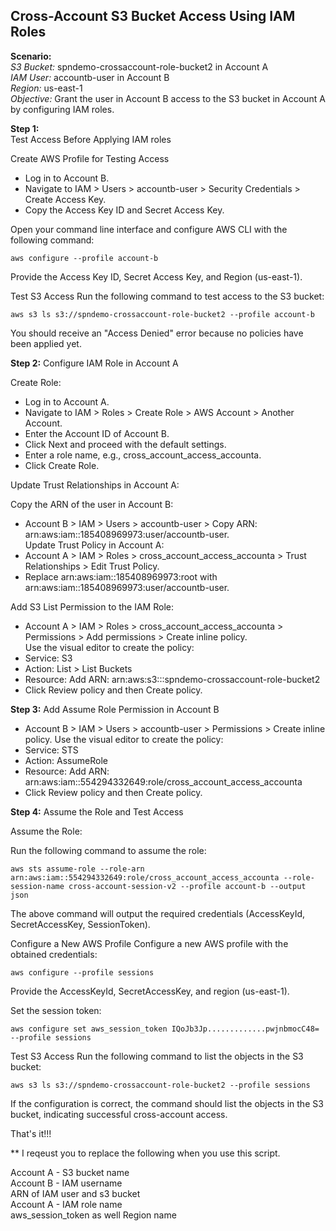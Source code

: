 ## Cross-Account S3 Bucket Access Using IAM Roles
**Scenario:**   
*S3 Bucket:* spndemo-crossaccount-role-bucket2 in Account A  
*IAM User:* accountb-user in Account B  
*Region:* us-east-1  
*Objective:* Grant the user in Account B access to the S3 bucket in Account A by configuring IAM roles.  

**Step 1:**  
Test Access Before Applying IAM roles  

Create AWS Profile for Testing Access  
- Log in to Account B.  
- Navigate to IAM > Users > accountb-user > Security Credentials > Create Access Key.  
- Copy the Access Key ID and Secret Access Key.


Open your command line interface and configure AWS CLI with the following command:  
```
aws configure --profile account-b
```

Provide the Access Key ID, Secret Access Key, and Region (us-east-1).

Test S3 Access
Run the following command to test access to the S3 bucket:

```
aws s3 ls s3://spndemo-crossaccount-role-bucket2 --profile account-b  
```

You should receive an "Access Denied" error because no policies have been applied yet.

**Step 2:** 
Configure IAM Role in Account A  

Create Role:   
- Log in to Account A.  
- Navigate to IAM > Roles > Create Role > AWS Account > Another Account.  
- Enter the Account ID of Account B.  
- Click Next and proceed with the default settings.  
- Enter a role name, e.g., cross_account_access_accounta.  
- Click Create Role.  

Update Trust Relationships in Account A:  

Copy the ARN of the user in Account B:  
- Account B > IAM > Users > accountb-user > Copy ARN: arn:aws:iam::185408969973:user/accountb-user.  
Update Trust Policy in Account A:  
- Account A > IAM > Roles > cross_account_access_accounta > Trust Relationships > Edit Trust Policy.
- Replace arn:aws:iam::185408969973:root with arn:aws:iam::185408969973:user/accountb-user.

Add S3 List Permission to the IAM Role:   
- Account A > IAM > Roles > cross_account_access_accounta > Permissions > Add permissions > Create inline policy.  
Use the visual editor to create the policy:  
- Service: S3
- Action: List > List Buckets
- Resource: Add ARN: arn:aws:s3:::spndemo-crossaccount-role-bucket2
- Click Review policy and then Create policy.

**Step 3:**
Add Assume Role Permission in Account B  
- Account B > IAM > Users > accountb-user > Permissions > Create inline policy.
Use the visual editor to create the policy:  
- Service: STS
- Action: AssumeRole
- Resource: Add ARN: arn:aws:iam::554294332649:role/cross_account_access_accounta
- Click Review policy and then Create policy.

**Step 4:**
Assume the Role and Test Access  

Assume the Role:  

Run the following command to assume the role:

```
aws sts assume-role --role-arn arn:aws:iam::554294332649:role/cross_account_access_accounta --role-session-name cross-account-session-v2 --profile account-b --output json  
```

The above command will output the required credentials (AccessKeyId, SecretAccessKey, SessionToken).

Configure a New AWS Profile
Configure a new AWS profile with the obtained credentials:

```
aws configure --profile sessions  
```

Provide the AccessKeyId, SecretAccessKey, and region (us-east-1).

Set the session token:
```
aws configure set aws_session_token IQoJb3Jp.............pwjnbmocC48= --profile sessions
```

Test S3 Access
Run the following command to list the objects in the S3 bucket:
```
aws s3 ls s3://spndemo-crossaccount-role-bucket2 --profile sessions
```

If the configuration is correct, the command should list the objects in the S3 bucket, indicating successful cross-account access.

That's it!!!  

** I reqeust you to replace the following when you use this script.  

Account A - S3 bucket name  
Account B - IAM username  
ARN of IAM user and s3 bucket  
Account A - IAM role name  
aws_session_token as well
Region name  
